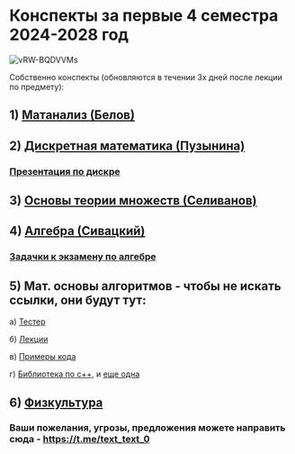 # Конспекты за первые 4 семестра 2024-2028 год
![vRW-BQDVVMs](https://github.com/user-attachments/assets/9ebe1081-d2ff-4129-98f5-816c3dca3ed6)


Собственно конспекты (обновляются в течении 3х дней после лекции по предмету):
## 1) [Матанализ (Белов)](https://github.com/MCS-Latex-profile/conspects/blob/main/Matan.pdf)
## 2) [Дискретная математика (Пузынина)](https://github.com/MCS-Latex-profile/conspects/blob/main/Discr_math.pdf)
### [Презентация по дискре](https://github.com/MCS-Latex-profile/conspects/blob/main/%D0%94%D0%B8%D1%81%D0%BA%D1%80%D0%B5%D1%82%D0%BD%D0%B0%D1%8F%20%D0%BC%D0%B0%D1%82%D0%B5%D0%BC%D0%B0%D1%82%D0%B8%D0%BA%D0%B0%20%D0%BB%D0%B5%D0%BA%D1%86%D0%B8%D0%B8%20(1).pdf)
## 3) [Основы теории множеств (Селиванов)](https://github.com/vseliv/Sets-2024-1)
## 4) [Алгебра (Сивацкий)](https://github.com/MCS-Latex-profile/conspects/blob/main/%D0%9A%D0%BE%D0%BD%D1%81%D0%BF%D0%B5%D0%BA%D1%82_%D0%BF%D0%BE_%D0%B0%D0%BB%D0%B3%D0%B5%D0%B1%D1%80%D0%B5.pdf)

### [Задачки к экзамену по алгебре](https://github.com/MCS-Latex-profile/conspects/blob/main/Algebra_tasks.pdf)

## 5) Мат. основы алгоритмов - чтобы не искать ссылки, они будут тут: 

  а) [Тестер](https://tsweb.ru/t/)
  
  б) [Лекции](https://tsweb.ru/spbsu/bachelor-2024/)

  в) [Примеры кода](https://tsweb.ru/spbsu/bachelor-2024/240917_b24/)

  г) [Библиотека по с++](https://en.cppreference.com/w/cpp/algorithm), и [еще одна](https://www.cplusplus.com/reference/algorithm/) 

## 6) [Физкультура](https://timetable.spbu.ru/Events/PhysTraining)

### Ваши пожелания, угрозы, предложения можете направить сюда - https://t.me/text_text_0
